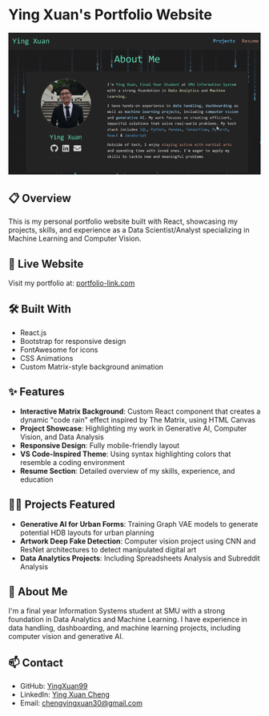 # Ying Xuan's Portfolio Website

![Matrix Background Preview](/my-portfolio/src/images/preview.gif)

## 📋 Overview

This is my personal portfolio website built with React, showcasing my projects, skills, and experience as a Data Scientist/Analyst specializing in Machine Learning and Computer Vision.

## 🔗 Live Website

Visit my portfolio at: [portfolio-link.com](https://yingxuan99.github.io/ThisIsMe/)

## 🛠️ Built With

- React.js
- Bootstrap for responsive design
- FontAwesome for icons
- CSS Animations
- Custom Matrix-style background animation

## ✨ Features

- **Interactive Matrix Background**: Custom React component that creates a dynamic "code rain" effect inspired by The Matrix, using HTML Canvas
- **Project Showcase**: Highlighting my work in Generative AI, Computer Vision, and Data Analysis
- **Responsive Design**: Fully mobile-friendly layout
- **VS Code-Inspired Theme**: Using syntax highlighting colors that resemble a coding environment
- **Resume Section**: Detailed overview of my skills, experience, and education

## 👨‍💻 Projects Featured

- **Generative AI for Urban Forms**: Training Graph VAE models to generate potential HDB layouts for urban planning
- **Artwork Deep Fake Detection**: Computer vision project using CNN and ResNet architectures to detect manipulated digital art
- **Data Analytics Projects**: Including Spreadsheets Analysis and Subreddit Analysis

## 👤 About Me

I'm a final year Information Systems student at SMU with a strong foundation in Data Analytics and Machine Learning. I have experience in data handling, dashboarding, and machine learning projects, including computer vision and generative AI.

## 📫 Contact

- GitHub: [YingXuan99](https://github.com/YingXuan99)
- LinkedIn: [Ying Xuan Cheng](https://www.linkedin.com/in/yingxuan-cheng)
- Email: chengyingxuan30@gmail.com